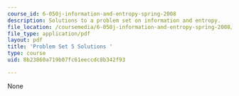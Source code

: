 ```yaml
---
course_id: 6-050j-information-and-entropy-spring-2008
description: Solutions to a problem set on information and entropy.
file_location: /coursemedia/6-050j-information-and-entropy-spring-2008/8b23860a719b07fc61eeccdc8b342f93_MIT6_050JS08_ps_05_sol.pdf
file_type: application/pdf
layout: pdf
title: 'Problem Set 5 Solutions '
type: course
uid: 8b23860a719b07fc61eeccdc8b342f93

---
```

None